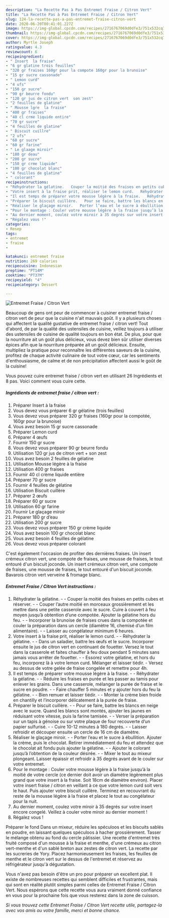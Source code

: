 ```yaml
---
description: "La Recette Pas à Pas Entremet Fraise / Citron Vert"
title: "La Recette Pas à Pas Entremet Fraise / Citron Vert"
slug: 124-la-recette-pas-a-pas-entremet-fraise-citron-vert
date: 2020-06-20T00:41:01.227Z
image: https://img-global.cpcdn.com/recipes/2716767069d0dfe3/751x532cq70/entremet-fraise-citron-vert-photo-principale-de-la-recette.jpg
thumbnail: https://img-global.cpcdn.com/recipes/2716767069d0dfe3/751x532cq70/entremet-fraise-citron-vert-photo-principale-de-la-recette.jpg
cover: https://img-global.cpcdn.com/recipes/2716767069d0dfe3/751x532cq70/entremet-fraise-citron-vert-photo-principale-de-la-recette.jpg
author: Myrtle Joseph
ratingvalue: 4.3
reviewcount: 6
recipeingredient:
- " Insert  la fraise"
- "6 gr glatine trois feuilles"
- "320 gr fraises 160gr pour la compote 160gr pour la brunoise"
- "15 gr sucre cassonade"
- " Lemon curd"
- "4 ufs"
- "150 gr sucre"
- "90 gr beurre fondu"
- "120 gr jus de citron vert  son zest"
- "2 feuilles de glatine"
- " Mousse lgre  la fraise"
- "400 gr fraises"
- "40 cl crme liquide entire"
- "70 gr sucre"
- "4 feuilles de glatine"
- " Biscuit cuillre"
- "2 ufs"
- "60 gr sucre"
- "60 gr farine"
- " Le glaage miroir"
- "180 gr deau"
- "200 gr sucre"
- "150 gr crme liquide"
- "100 gr chocolat blanc"
- "4 feuilles de glatine"
- " colorant"
recipeinstructions:
- "Réhydrater la gélatine.   Couper la moitié des fraises en petits cubes et réserver.   Couper l’autre moitié en morceaux grossièrement et les mettre dans une petite casserole avec le sucre. Cuire à couvert à feu moyen jusqu’à obtention d’une compotée. Ajouter la gélatine hors du feu.   Incorporer la brunoise de fraises crues dans la compotée et couler la préparation dans un cercle (diamètre 16, chemisé d’un film alimentaire).   Laisser au congélateur minimum 6 heures."
- "Votre insert à la fraise prit, réaliser le lemon curd.   Réhydrater la gélatine.   Dans un saladier, battre les œufs et le sucre. Incorporer ensuite le jus de citron vert en continuant de fouetter. Versez le tout dans la casserole et faites chauffer à feu doux pendant 5 minutes sans jamais vous arrêter de fouetter.   Essorez votre gélatine, et hors du feu, incorporez là à votre lemon curd. Mélanger et laisser tiédir.  Versez au dessus de votre gelée de fraise congelée et remettre pour 4h."
- "Il est temps de préparer votre mousse légère à la fraise.   Réhydrater la gélatine.   Réduire les fraises en purée et les passer au tamis pour enlever les grains. Dans une casserole, mélanger la purée de fraise et le sucre en poudre.   Faire chauffer 5 minutes et y ajouter hors du feu la gélatine.   Bien remuer et laisser tiédir.   Monter la crème bien froide en chantilly et l’incorporer délicatement à la purée de fraise."
- "Préparer le biscuit cuillère.   Pour se faire, battre les blancs en neige avec le sucre. Quand les blancs sont montés, ajouter les jaunes en réduisant votre vitesse, puis la farine tamisée.   Verser la préparation sur un tapis à génoise ou sur votre plaque de four recouverte d’un papier sulfurisé.   Cuire 10-12 minutes à 180 degrés.   Laisser refroidir et découper ensuite un cercle de 16 cm de diamètre."
- "Réaliser le glaçage miroir.   Porter l’eau et le sucre à ébullition. Ajouter la crème, puis le chocolat. Retirer immédiatement du feu et attendez que le chocolat ait fondu puis ajouter la gélatine.   Ajouter le colorant jusqu’à l’obtention de la couleur désirée.   Mixer le tout au mixeur plongeant. Laisser épaissir et refroidir à 35 degrés avant de le couler sur votre entremet."
- "Pour le montage : Couler votre mousse légère à la fraise jusqu’à la moitié de votre cercle (ce dernier doit avoir un diamètre légèrement plus grand que votre insert à la fraise. Soit 18cm de diamètre environ). Placer votre insert fraise / citron en veillant à ce que votre lemon curd soit vers le haut. Puis ajouter votre biscuit cuillère. Terminez en recouvrant du reste de la mousse légère à la fraise et placez le tout au congélateur pour la nuit."
- "Au dernier moment, coulez votre miroir à 35 degrés sur votre insert encore congelé. Veillez à couler votre miroir au dernier moment !"
- "Régalez vous !"
categories:
- Resep
tags:
- entremet
- fraise
- 

katakunci: entremet fraise  
nutrition: 269 calories
recipecuisine: Indonesian
preptime: "PT14M"
cooktime: "PT37M"
recipeyield: "4"
recipecategory: Dessert

---
```



![Entremet Fraise / Citron Vert](https://img-global.cpcdn.com/recipes/2716767069d0dfe3/751x532cq70/entremet-fraise-citron-vert-photo-principale-de-la-recette.jpg)

Beaucoup de gens ont peur de commencer à cuisiner entremet fraise / citron vert de peur que la cuisine n'ait mauvais goût. Il y a plusieurs choses qui affectent la qualité gustative de entremet fraise / citron vert! Tout d'abord, de par la qualité des ustensiles de cuisine, veillez toujours à utiliser des ustensiles de cuisine de qualité toujours en bon état. De plus, pour que la nourriture ait un goût plus délicieux, vous devez bien sûr utiliser diverses épices afin que la nourriture préparée ait un goût délicieux. Ensuite, multipliez la pratique pour reconnaître les différentes saveurs de la cuisine, profitez de chaque activité culinaire de tout votre cœur, car les sentiments d'enthousiasme, de calme et de non précipitation affectent aussi le goût de la cuisine!

<!--inarticleads1-->

Vous pouvez cuire entremet fraise / citron vert en utilisant 26 Ingrédients et 8 pas. Voici comment vous cuire cette.

##### Ingrédients de entremet fraise / citron vert :

1. Préparer  Insert à la fraise
1. Vous devez vous préparer 6 gr gélatine (trois feuilles)
1. Vous devez vous préparer 320 gr fraises (160gr pour la compotée, 160gr pour la brunoise)
1. Vous avez besoin 15 gr sucre cassonade
1. Préparer  Lemon curd
1. Préparer 4 œufs
1. Fournir 150 gr sucre
1. Vous devez vous préparer 90 gr beurre fondu
1. Utilisation 120 gr jus de citron vert + son zest
1. Vous avez besoin 2 feuilles de gélatine
1. Utilisation  Mousse légère à la fraise
1. Utilisation 400 gr fraises
1. Fournir 40 cl crème liquide entière
1. Préparer 70 gr sucre
1. Fournir 4 feuilles de gélatine
1. Utilisation  Biscuit cuillère
1. Préparer 2 œufs
1. Préparer 60 gr sucre
1. Utilisation 60 gr farine
1. Fournir  Le glaçage miroir
1. Préparer 180 gr d’eau
1. Utilisation 200 gr sucre
1. Vous devez vous préparer 150 gr crème liquide
1. Vous avez besoin 100 gr chocolat blanc
1. Vous avez besoin 4 feuilles de gélatine
1. Vous devez vous préparer  colorant


C&#39;est également l&#39;occasion de profiter des dernières fraises. Un insert crémeux citron vert, une compote de fraises, une mousse de fraises, le tout entouré d&#39;un biscuit joconde. Un insert crémeux citron vert, une compote de fraises, une mousse de fraises, le tout entouré d&#39;un biscuit joconde. Bavarois citron vert verveine &amp; fromage blanc. 

<!--inarticleads2-->

##### Entremet Fraise / Citron Vert instructions :

1. Réhydrater la gélatine.  -  - Couper la moitié des fraises en petits cubes et réserver.  -  - Couper l’autre moitié en morceaux grossièrement et les mettre dans une petite casserole avec le sucre. Cuire à couvert à feu moyen jusqu’à obtention d’une compotée. Ajouter la gélatine hors du feu.  -  - Incorporer la brunoise de fraises crues dans la compotée et couler la préparation dans un cercle (diamètre 16, chemisé d’un film alimentaire).  -  - Laisser au congélateur minimum 6 heures.
1. Votre insert à la fraise prit, réaliser le lemon curd.  -  - Réhydrater la gélatine.  -  - Dans un saladier, battre les œufs et le sucre. Incorporer ensuite le jus de citron vert en continuant de fouetter. Versez le tout dans la casserole et faites chauffer à feu doux pendant 5 minutes sans jamais vous arrêter de fouetter.  -  - Essorez votre gélatine, et hors du feu, incorporez là à votre lemon curd. Mélanger et laisser tiédir.  - Versez au dessus de votre gelée de fraise congelée et remettre pour 4h.
1. Il est temps de préparer votre mousse légère à la fraise.  -  - Réhydrater la gélatine.  -  - Réduire les fraises en purée et les passer au tamis pour enlever les grains. Dans une casserole, mélanger la purée de fraise et le sucre en poudre.  -  - Faire chauffer 5 minutes et y ajouter hors du feu la gélatine.  -  - Bien remuer et laisser tiédir.  -  - Monter la crème bien froide en chantilly et l’incorporer délicatement à la purée de fraise.
1. Préparer le biscuit cuillère.  -  - Pour se faire, battre les blancs en neige avec le sucre. Quand les blancs sont montés, ajouter les jaunes en réduisant votre vitesse, puis la farine tamisée.  -  - Verser la préparation sur un tapis à génoise ou sur votre plaque de four recouverte d’un papier sulfurisé.  -  - Cuire 10-12 minutes à 180 degrés.  -  - Laisser refroidir et découper ensuite un cercle de 16 cm de diamètre.
1. Réaliser le glaçage miroir.  -  - Porter l’eau et le sucre à ébullition. Ajouter la crème, puis le chocolat. Retirer immédiatement du feu et attendez que le chocolat ait fondu puis ajouter la gélatine.  -  - Ajouter le colorant jusqu’à l’obtention de la couleur désirée.  -  - Mixer le tout au mixeur plongeant. Laisser épaissir et refroidir à 35 degrés avant de le couler sur votre entremet.
1. Pour le montage : Couler votre mousse légère à la fraise jusqu’à la moitié de votre cercle (ce dernier doit avoir un diamètre légèrement plus grand que votre insert à la fraise. Soit 18cm de diamètre environ). Placer votre insert fraise / citron en veillant à ce que votre lemon curd soit vers le haut. Puis ajouter votre biscuit cuillère. Terminez en recouvrant du reste de la mousse légère à la fraise et placez le tout au congélateur pour la nuit.
1. Au dernier moment, coulez votre miroir à 35 degrés sur votre insert encore congelé. Veillez à couler votre miroir au dernier moment !
1. Régalez vous !


Préparer le fond Dans un mixeur, réduire les spéculoos et les biscuits sablés en poudre, en laissant quelques spéculoos à hacher grossièrement. Tasser le mélange obtenu au fond du cercle pâtissier. Une recette d&#39;entremet très fruité composé d&#39;un mousse à la fraise et menthe, d&#39;une crémeux au citron vert-menthe et d&#39;un sablé breton aux zestes de citron vert. La recette par les sucreries de Yory. Placez harmonieusement les fraises, les feuilles de menthe et le citron vert sur le dessus de l&#39;entremet et réservez au réfrigérateur jusqu&#39;à dégustation. 

<!--inarticleads1-->

<p>
Vous n'avez pas besoin d'être un pro pour préparer un excellent plat. Il existe de nombreuses recettes qui semblent difficiles et frustrantes, mais qui sont en réalité plutôt simples parmi celles de Entremet Fraise / Citron Vert. Nous espérons que cette recette vous aura vraiment donné confiance en vous pour la prochaine fois que vous resterez dans la zone de cuisson.
</p>

<p>
<i>Si vous trouvez cette Entremet Fraise / Citron Vert recette utile, partagez-la avec vos amis ou votre famille, merci et bonne chance.</i>
</p>
